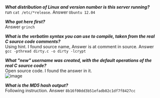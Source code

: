 ***What distribution of Linux and version number is this server running?***   
run `cat /etc/*release`. Answer `Ubuntu 12.04`  

***Who got here first?***  
Answer `grinch`  

***What is the verbatim syntax you can use to compile, taken from the real C source code comments?***  
Using hint. I found source name, Answer is at comment in source. Answer `gcc -pthread dirty.c -o dirty -lcrypt`  

***What "new" username was created, with the default operations of the real C source code?***  
Open source code. I found the answer in it.  
![image](https://user-images.githubusercontent.com/22276823/123024249-46391c80-d3c8-11eb-9db0-77a8f6790e2f.png)  

***What is the MD5 hash output?***  
Following instruction. Answer `8b16f00dd3b51efadb02c1df7f8427cc`  


